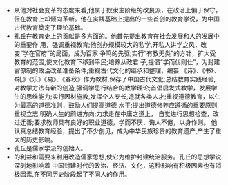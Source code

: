 - 从他对社会变革的态度来看,他属于奴隶主阶级的改良派，在政治上偏于保守，但在教育上却倾向革新。他在实践基础上提出的一些首创的教育学说，为中国古代教育奠定了理论基础。
- 孔丘在教育史上的贡献是多方面的。他首先提出教育在社会发展和人的发展中的重要作
  用，强调重视教育;他创办规模较大的私学,开私人讲学之风，改变“学在官府”的局面，成为百家
  争鸣的先驱;实行“有教无类"的方针，扩大受教育的范围,使文化教育下移到平民;培养从政君
  子,提倡“学而优则仕”，为封建官僚制的政治改革准备条件;重视古代文化的继承和整理，编纂
  《诗》、《书》、《礼》《乐》《易》、《春秋》作为教材,保存了中国古代文化;总结教育实践经验,对教学方法有新的创造,强调学思行结合的教学理论;首倡启发式教学，发展学生的思维能力;实行因材施教,发挥个人专长,造就各类人才;重视道德教育，以仁为最高的道德准则，鼓励人们提高道德
  水平;提出道德修养应遵循的重要原则,重视立志,明确人生的前进方向;力求走在中庸之道上，
  自觉进行思想检查，改过迁善;要求教师具有良好的职业道德，学而不厌，诲人不倦，以身作则。
  他认真总结教育经验，提出了不少创见，成为中华民族珍贵的教育遗产,产生了重大的历史影响。
- 孔丘是儒家学派的创始人。
- 的利益和需要来利用改造儒家思想,使它为维护封建统治服务。孔丘的思想学说深刻地影响着
  中国封建时代的政治、经济、文化，这种影响有积极因素也有消极因素,在不同历史阶段起了不同人的作用。